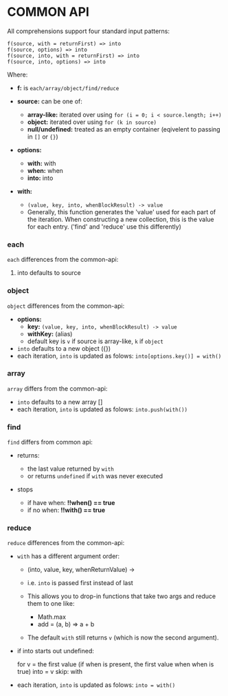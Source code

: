# COMMON API
All comprehensions support four standard input patterns:

```
f(source, with = returnFirst) => into
f(source, options) => into
f(source, into, with = returnFirst) => into
f(source, into, options) => into
```


Where:
  - **f:** is `each/array/object/find/reduce`
  - **source:** can be one of:
    - **array-like:** iterated over using `for (i = 0; i < source.length; i++)`
    - **object:** iterated over using `for (k in source)`
    - **null/undefined:** treated as an empty container (eqivelent to passing in `[]` or `{}`)

  - **options:**
    - **with:** with
    - **when:** when
    - **into:** into

  - **with:**
    - `(value, key, into, whenBlockResult) -> value`
    - Generally, this function generates the 'value' used for each part of the
      iteration. When constructing a new collection, this is the value for each
      entry. ('find' and 'reduce' use this differently)

### each

`each` differences from the common-api:

1) into defaults to source

### object

`object` differences from the common-api:

- **options:**
  - **key:** `(value, key, into, whenBlockResult) -> value`
  - **withKey:** (alias)
  - default key is `v` if source is array-like, `k` if `object`
- `into` defaults to a new object ({})
- each iteration, `into` is updated as folows: `into[options.key()] = with()`

### array

`array` differs from the common-api:

- `into` defaults to a new array []
- each iteration, `into` is updated as folows: `into.push(with())`

### find

`find` differs from common api:

- returns:
  - the last value returned by `with`
  - or returns `undefined` if `with` was never executed

- stops
  - if have when: **!!when() == true**
  - if no when: **!!with() == true**

### reduce

`reduce` differences from the common-api:

- `with` has a different argument order:
  - (into, value, key, whenReturnValue) ->
  - i.e. `into` is passed first instead of last
  - This allows you to drop-in functions that take two args and reduce them to one like:
    - Math.max
    - add = (a, b) => a + b

  - The default `with` still returns `v` (which is now the second argument).

- if into starts out undefined:

    for v = the first value (if when is present, the first value when when is true)
      into = v
      skip: with

- each iteration, `into` is updated as folows: `into = with()`
```

